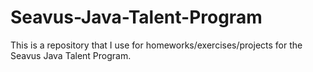 # Seavus-Java-Talent-Program
This is a repository that I use for homeworks/exercises/projects for the Seavus Java Talent Program.